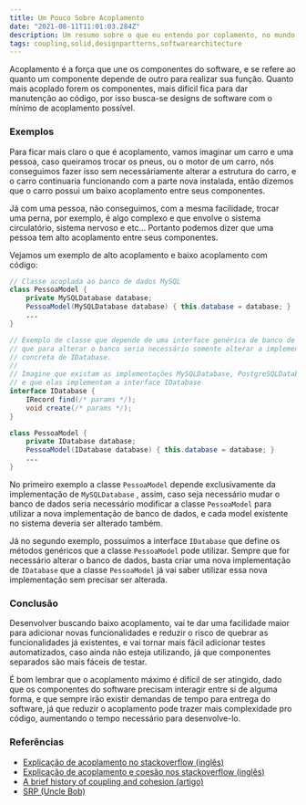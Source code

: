 ```yaml
---
title: Um Pouco Sobre Acoplamento
date: "2021-08-11T11:01:03.284Z"
description: Um resumo sobre o que eu entendo por coplamento, no mundo do desenvolvimento de software.
tags: coupling,solid,designpartterns,softwarearchitecture
---
```


Acoplamento é a força que une os componentes do software, e se refere ao quanto um componente depende de outro para realizar sua função. Quanto mais acoplado forem os componentes, mais difícil fica para dar manutenção ao código, por isso busca-se designs de software com o mínimo de acoplamento possível.

### Exemplos

Para ficar mais claro o que é acoplamento, vamos imaginar um carro e uma pessoa, caso queiramos trocar os pneus, ou o motor de um carro, nós conseguimos fazer isso sem necessáriamente alterar a estrutura do carro, e o carro continuaria funcionando com a parte nova instalada, então dizemos que o carro possui um baixo acoplamento entre seus componentes.

Já com uma pessoa, não conseguimos, com a mesma facilidade, trocar uma perna, por exemplo, é algo complexo e que envolve o sistema circulatório, sistema nervoso e etc... Portanto podemos dizer que uma pessoa tem alto acoplamento entre seus componentes.

Vejamos um exemplo de alto acoplamento e baixo acoplamento com código:

```java
// Classe acoplada ao banco de dados MySQL
class PessoaModel {
	private MySQLDatabase database;
	PessoaModel(MySQLDatabase database) { this.database = database; }
	...
}

// Exemplo de classe que depende de uma interface genérica de banco de dados
// que para alterar o banco seria necessário somente alterar a implementação
// concreta de IDatabase.
//
// Imagine que existam as implementações MySQLDatabase, PostgreSQLDatabase
// e que elas implementam a interface IDatabase
interface IDatabase {
	IRecord find(/* params */);
	void create(/* params */);
}

class PessoaModel {
	private IDatabase database;
	PessoaModel(IDatabase database) { this.database = database; }
	...
}
```

No primeiro exemplo a classe `PessoaModel` depende exclusivamente da implementação de `MySQLDatabase` , assim, caso seja necessário mudar o banco de dados seria necessário modificar a classe `PessoaModel` para utilizar a nova implementação de banco de dados, e cada model existente no sistema deveria ser alterado também.

Já no segundo exemplo, possuímos a interface `IDatabase` que define os métodos genéricos que a classe `PessoaModel` pode utilizar. Sempre que for necessário alterar o banco de dados, basta criar uma nova implementação de `IDatabase` que a classe `PessoaModel` já vai saber utilizar essa nova implementação sem precisar ser alterada.

### Conclusão

Desenvolver buscando baixo acoplamento, vai te dar uma facilidade maior para adicionar novas funcionalidades e reduzir o risco de quebrar as funcionalidades já existentes, e vai tornar mais fácil adicionar testes automatizados, caso ainda não esteja utilizando, já que componentes separados são mais fáceis de testar.

É bom lembrar que o acoplamento máximo é difícil de ser atingido, dado que os componentes do software precisam interagir entre si de alguma forma, e que sempre irão existir demandas de tempo para entrega do software, já que reduzir o acoplamento pode trazer mais complexidade pro código, aumentando o tempo necessário para desenvolve-lo.

### Referências

- [Explicação de acoplamento no stackoverflow (inglês)](https://stackoverflow.com/questions/2832017/what-is-the-difference-between-loose-coupling-and-tight-coupling-in-the-object-o/37993102#37993102)
- [Explicação de acoplamento e coesão nos stackoverflow (inglês)](https://stackoverflow.com/questions/39946/coupling-and-cohesion/39988#39988)
- [A brief history of coupling and cohesion (artigo)](https://mrpicky.dev/a-brief-history-of-coupling-and-cohesion/)
- [SRP (Uncle Bob)](https://blog.cleancoder.com/uncle-bob/2014/05/08/SingleReponsibilityPrinciple.html)
